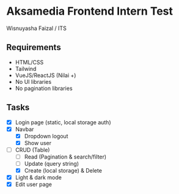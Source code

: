 # Aksamedia Frontend Intern Test
Wisnuyasha Faizal / ITS

## Requirements 
- HTML/CSS
- Tailwind
- VueJS/ReactJS (Nilai +)
- No UI libraries
- No pagination libraries

## Tasks 
- [x] Login page (static, local storage auth)
- [x] Navbar
  - [x] Dropdown logout
  - [x] Show user
- [ ] CRUD (Table)
  - [ ] Read (Pagination & search/filter)
  - [ ] Update (query string)
  - [x] Create (local storage) & Delete
- [x] Light & dark mode
- [x] Edit user page